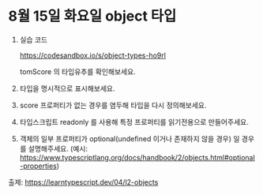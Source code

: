 # 8월 15일 화요일 object 타입

1. 실습 코드

    https://codesandbox.io/s/object-types-ho9rl

    tomScore 의 타입유추를 확인해보세요.

2. 타입을 명시적으로 표시해보세요.

3. score 프로퍼티가 없는 경우를 염두해 타입을 다시 정의해보세요.

4. 타입스크립트 readonly 를 사용해 특정 프로퍼티를 읽기전용으로 만들어주세요.

5. 객체의 일부 프로퍼티가 optional(undefined 이거나 존재하지 않을 경우) 일 경우를 설명해주세요. (예시: https://www.typescriptlang.org/docs/handbook/2/objects.html#optional-properties)

출제: https://learntypescript.dev/04/l2-objects